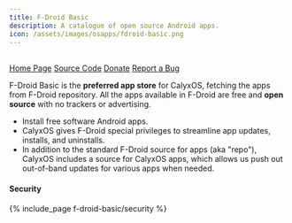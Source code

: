 ```yaml
---
title: F-Droid Basic
description: A catalogue of open source Android apps.
icon: /assets/images/osapps/fdroid-basic.png
---
```


<br>
<div class="button-bar" markdown="0">
<a class="btn" href="https://f-droid.org/">Home Page</a>
<a class="btn" href="https://gitlab.com/fdroid/fdroidclient">Source Code</a>
<a class="btn" href="https://f-droid.org/en/donate/">Donate</a>
<a class="btn" href="https://f-droid.org/en/issues/">Report a Bug</a>
</div>

F-Droid Basic is the **preferred app store** for CalyxOS, fetching the apps from F-Droid repository. All the apps available in F-Droid are free and **open source** with no trackers or advertising.

* Install free software Android apps.
* CalyxOS gives F-Droid special privileges to streamline app updates, installs, and uninstalls.
* In addition to the standard F-Droid source for apps (aka "repo"), CalyxOS includes a source for CalyxOS apps, which allows us push out out-of-band updates for various apps when needed.

#### Security

{% include_page f-droid-basic/security %}
